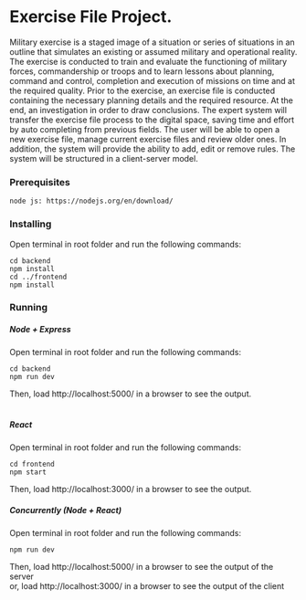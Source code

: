 # Exercise File Project.
Military exercise is a staged image of a situation or series of situations in an outline that simulates an existing or assumed military and operational reality.
The exercise is conducted to train and evaluate the functioning of military forces, commandership or troops and to learn lessons about planning, command and control, completion and execution of missions on time and at the required quality.
Prior to the exercise, an exercise file is conducted containing the necessary planning details and the required resource. At the end, an investigation in order to draw conclusions.
The expert system will transfer the exercise file process to the digital space, saving time and effort by auto completing from previous fields. The user will be able to open a new exercise file, manage current exercise files and review older ones. In addition, the system will provide the ability to add, edit or remove rules. The system will be structured in a client-server model.
### Prerequisites
```
node js: https://nodejs.org/en/download/
```
### Installing
Open terminal in root folder and run the following commands:
```
cd backend
npm install
cd ../frontend
npm install
```
### Running
##### Node + Express
Open terminal in root folder and run the following commands:
```
cd backend
npm run dev
```
Then, load http://localhost:5000/ in a browser to see the output.  
<br>
##### React
Open terminal in root folder and run the following commands:
```
cd frontend
npm start
```
Then, load http://localhost:3000/ in a browser to see the output.
<br>
##### Concurrently (Node + React)
Open terminal in root folder and run the following commands:
```
npm run dev
```
Then, load http://localhost:5000/ in a browser to see the output of the server
<br>
or, load http://localhost:3000/ in a browser to see the output of the client
